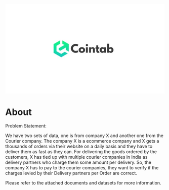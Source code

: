 <p align="center">
  <img src="./cointab_Image.jpg">
</p>

# About

Problem Statement: 

We have two sets of data, one is from company X and another one from the Courier company. The company X is a ecommerce company and X gets a thousands of orders via their website on a daily basis and they have to deliver them as fast as they can. For delivering the goods ordered by the customers, X has tied up with multiple courier companies in India as delivery partners who charge them some amount per delivery. So, the company X has to pay to the courier companies, they want to verify if the
charges levied by their Delivery partners per Order are correct.

Please refer to the attached documents and datasets for more information.